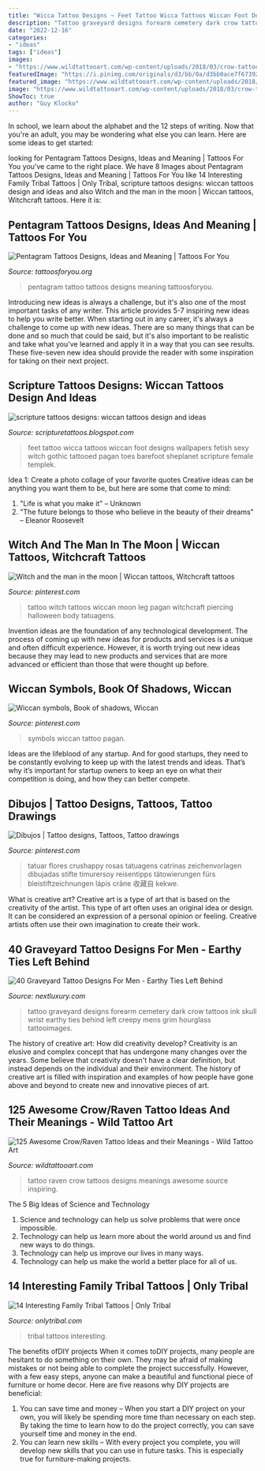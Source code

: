 ```yaml
---
title: "Wicca Tattoo Designs ~ Feet Tattoo Wicca Tattoos Wiccan Foot Designs Wallpapers Fetish Sexy Witch Gothic Tattooed Pagan Toes Barefoot Sheplanet Scripture Female Templek"
description: "Tattoo graveyard designs forearm cemetery dark crow tattoos ink skull wrist earthy ties behind left creepy mens grim hourglass tattooimages"
date: "2022-12-16"
categories:
- "ideas"
tags: ["ideas"]
images:
- "https://www.wildtattooart.com/wp-content/uploads/2018/03/crow-tattoos-11031810.jpg"
featuredImage: "https://i.pinimg.com/originals/d3/bb/0a/d3bb0ace7f67392ac2942715bdbb55e5.jpg"
featured_image: "https://www.wildtattooart.com/wp-content/uploads/2018/03/crow-tattoos-11031810.jpg"
image: "https://www.wildtattooart.com/wp-content/uploads/2018/03/crow-tattoos-11031810.jpg"
ShowToc: true
author: "Guy Klocko"
---
```



In school, we learn about the alphabet and the 12 steps of writing. Now that you're an adult, you may be wondering what else you can learn. Here are some ideas to get started: 

	

		
looking for Pentagram Tattoos Designs, Ideas and Meaning | Tattoos For You you've came to the right place. We have 8 Images about Pentagram Tattoos Designs, Ideas and Meaning | Tattoos For You like 14 Interesting Family Tribal Tattoos | Only Tribal, scripture tattoos designs: wiccan tattoos design and ideas and also Witch and the man in the moon | Wiccan tattoos, Witchcraft tattoos. Here it is:
		
    
## Pentagram Tattoos Designs, Ideas And Meaning | Tattoos For You

<img loading=lazy src="http://www.tattoosforyou.org/wp-content/uploads/2016/03/Pentagram-Tattoo.jpg" onerror="this.onerror=null;this.src='https://tse1.mm.bing.net/th?id=OIP.n7LfHNmIr899zus2rWcE8wHaJ7&amp;pid=15.1';" alt="Pentagram Tattoos Designs, Ideas and Meaning | Tattoos For You">

_Source: tattoosforyou.org_

>pentagram tattoo tattoos designs meaning tattoosforyou. 

	

Introducing new ideas is always a challenge, but it's also one of the most important tasks of any writer. This article provides 5-7 inspiring new ideas to help you write better.
When starting out in any career, it's always a challenge to come up with new ideas. There are so many things that can be done and so much that could be said, but it's also important to be realistic and take what you've learned and apply it in a way that you can see results. These five-seven new idea should provide the reader with some inspiration for taking on their next project.

    
## Scripture Tattoos Designs: Wiccan Tattoos Design And Ideas

<img loading=lazy src="http://3.bp.blogspot.com/-xh9zQPakxqQ/TsgrMivhDsI/AAAAAAAAAW0/RFfh_uRAu7U/s1600/Wicca_Feet_by_blondedidharris.jpg" onerror="this.onerror=null;this.src='https://tse3.mm.bing.net/th?id=OIP.Z-r_0IJu-kKCEcAWPGCQbQHaJ4&amp;pid=15.1';" alt="scripture tattoos designs: wiccan tattoos design and ideas">

_Source: scripturetattoos.blogspot.com_

>feet tattoo wicca tattoos wiccan foot designs wallpapers fetish sexy witch gothic tattooed pagan toes barefoot sheplanet scripture female templek. 

	

Idea 1: Create a photo collage of your favorite quotes
Creative ideas can be anything you want them to be, but here are some that come to mind: 

1. "Life is what you make it" – Unknown
2. "The future belongs to those who believe in the beauty of their dreams" – Eleanor Roosevelt

    
## Witch And The Man In The Moon | Wiccan Tattoos, Witchcraft Tattoos

<img loading=lazy src="https://i.pinimg.com/originals/d3/bb/0a/d3bb0ace7f67392ac2942715bdbb55e5.jpg" onerror="this.onerror=null;this.src='https://tse4.mm.bing.net/th?id=OIP.y50sDpa_nstYV5XGRTpVogHaJ1&amp;pid=15.1';" alt="Witch and the man in the moon | Wiccan tattoos, Witchcraft tattoos">

_Source: pinterest.com_

>tattoo witch tattoos wiccan moon leg pagan witchcraft piercing halloween body tatuagens. 

	

Invention ideas are the foundation of any technological development. The process of coming up with new ideas for products and services is a unique and often difficult experience. However, it is worth trying out new ideas because they may lead to new products and services that are more advanced or efficient than those that were thought up before.

    
## Wiccan Symbols, Book Of Shadows, Wiccan

<img loading=lazy src="https://i.pinimg.com/736x/5e/8d/5f/5e8d5f0425906a097b41d949137ba69a--pagan-tattoo-a-tattoo.jpg" onerror="this.onerror=null;this.src='https://tse4.mm.bing.net/th?id=OIP.5L8_vuVJegOO-HXGgCgjDgD6D6&amp;pid=15.1';" alt="Wiccan symbols, Book of shadows, Wiccan">

_Source: pinterest.com_

>symbols wiccan tattoo pagan. 

	

Ideas are the lifeblood of any startup. And for good startups, they need to be constantly evolving to keep up with the latest trends and ideas. That’s why it’s important for startup owners to keep an eye on what their competition is doing, and how they can better compete.

    
## Dibujos | Tattoo Designs, Tattoos, Tattoo Drawings

<img loading=lazy src="https://i.pinimg.com/736x/2d/24/b0/2d24b078f6c1643fb93488b188f26f19.jpg" onerror="this.onerror=null;this.src='https://tse4.mm.bing.net/th?id=OIP.nr-1ttMi-uuBj2z1hHRnxQHaH_&amp;pid=15.1';" alt="Dibujos | Tattoo designs, Tattoos, Tattoo drawings">

_Source: pinterest.com_

>tatuar flores crushappy rosas tatuagens catrinas zeichenvorlagen dibujadas stifte timurersoy reisentipps tätowierungen fürs bleistiftzeichnungen lápis crâne 收藏自 kekwe. 

	

What is creative art?
Creative art is a type of art that is based on the creativity of the artist. This type of art often uses an original idea or design. It can be considered an expression of a personal opinion or feeling. Creative artists often use their own imagination to create their work.

    
## 40 Graveyard Tattoo Designs For Men - Earthy Ties Left Behind

<img loading=lazy src="http://nextluxury.com/wp-content/uploads/wrist-mens-graveyard-tattoo.jpg" onerror="this.onerror=null;this.src='https://tse3.mm.bing.net/th?id=OIP.zJuUsXihZpVHVwga4NTVKgAAAA&amp;pid=15.1';" alt="40 Graveyard Tattoo Designs For Men - Earthy Ties Left Behind">

_Source: nextluxury.com_

>tattoo graveyard designs forearm cemetery dark crow tattoos ink skull wrist earthy ties behind left creepy mens grim hourglass tattooimages. 

	

The history of creative art: How did creativity develop?
Creativity is an elusive and complex concept that has undergone many changes over the years. Some believe that creativity doesn't have a clear definition, but instead depends on the individual and their environment. The history of creative art is filled with inspiration and examples of how people have gone above and beyond to create new and innovative pieces of art.

    
## 125 Awesome Crow/Raven Tattoo Ideas And Their Meanings - Wild Tattoo Art

<img loading=lazy src="https://www.wildtattooart.com/wp-content/uploads/2018/03/crow-tattoos-11031810.jpg" onerror="this.onerror=null;this.src='https://tse2.mm.bing.net/th?id=OIP.w4wo_7UbNdOHKBVKFOhzEgHaHa&amp;pid=15.1';" alt="125 Awesome Crow/Raven Tattoo Ideas and their Meanings - Wild Tattoo Art">

_Source: wildtattooart.com_

>tattoo raven crow tattoos designs meanings awesome source inspiring. 

	

The 5 Big Ideas of Science and Technology
1. Science and technology can help us solve problems that were once impossible.
2. Technology can help us learn more about the world around us and find new ways to do things.
3. Technology can help us improve our lives in many ways.
4. Technology can help us make the world a better place for all of us.

    
## 14 Interesting Family Tribal Tattoos | Only Tribal

<img loading=lazy src="http://onlytribal.com/wp-content/uploads/2015/10/Tribal-Tattoos-Family1.jpg" onerror="this.onerror=null;this.src='https://tse1.mm.bing.net/th?id=OIP.nX00sq_n6sMN0LVaZHUCTwHaLH&amp;pid=15.1';" alt="14 Interesting Family Tribal Tattoos | Only Tribal">

_Source: onlytribal.com_

>tribal tattoos interesting. 

	

The benefits ofDIY projects
When it comes toDIY projects, many people are hesitant to do something on their own. They may be afraid of making mistakes or not being able to complete the project successfully. However, with a few easy steps, anyone can make a beautiful and functional piece of furniture or home decor. Here are five reasons why DIY projects are beneficial: 
1. You can save time and money – When you start a DIY project on your own, you will likely be spending more time than necessary on each step. By taking the time to learn how to do the project correctly, you can save yourself time and money in the end. 
2. You can learn new skills – With every project you complete, you will develop new skills that you can use in future tasks. This is especially true for furniture-making projects.

